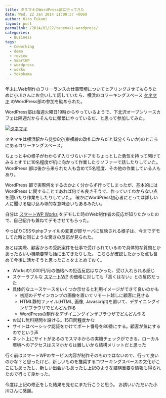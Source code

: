```yaml
---
title: タネマキのWordPress部に行ってきた
date: Wed, 22 Jan 2014 11:00:37 +0000
author: Hiro Fukami
layout: post
permalink: /2014/01/22/tanemaki-wordpress/
categories:
  - Business
tags:
  - Coworking
  - demo
  - review
  - SmartWP
  - wordpress
  - works
  - Yokohama
---
```

年末にWeb制作のフリーランスの仕事環境についてヒアリングさせてもらうために小川さんにお会いして話していたら、横浜のコワーキングスペース [タネマキ][1] のWordPress部の参加を勧められた。

WordPress部は毎週火曜日19時からやっているようで、下北沢オープンソースカフェは隔週だからそんなに頻繁にやっているだ、と思って参加してみた。

[<img src="http://tane-maki.net/system/wp-content/themes/tane-maki2011/images/logo.png?w=830" alt="タネマキ" data-recalc-dims="1" />][1]

タネマキは横浜駅から徒歩8分(東横線の改札口からだと12分くらいか)のところにあるコワーキングスペース。

ちょっと中の様子がわからず入りづらいドアをちょっとした勇気を持って開けてみるとすでに10名程度が机に向かって作業したりソファーで話したりしていた。 WordPress 部は後から来られた人も含めて5名程度、その他の作業している人もあり。

WordPress 部で実際何をするのかよく分からず行ってしまったが、基本的には WordPress に関することであれば何でも良さそうで、作っていてわからない点を聞いたり作業をしたりしていた。 確かにWordPress初心者にとっては詳しい人に聞ける駆け込み寺的な意味合いもあるみたい。

自分は [スマートWP Works][2] をデモした時のWeb制作者の反応が知りたかったので、自己紹介も兼ねてデモさせてもらった。

<!--more-->

やっぱりCSSやphpファイルの変更が即サーバに反映される様子は、今までデモしてた時と同じような驚きの反応が見られた。

あとは実際、顧客からの受託案件を仕事で受けられているので具体的な質問とかあったらいい機能要望も話に出てきたりした。 こちらが確認したかった点も含めて今後に活かそうと思ったことをまとめておく。

*   Worksの1,000円/月の価格への拒否反応はなかった、受け入れられる感じ
*   スケーラブルな [スマートWP][3] の価格に対しても「高くはない」との反応だった
*   具体的なユースケースをいくつか示せると利用イメージができて良いのかも 
    *   初期のデザインカンプの画像を置いてリモート越しに顧客に見せる
    *   HTML静的ファイル(HTML, 画像, Javascript)を置いて、デザイニングインザブラウザでどんどん作る
    *   WordPressの制作をデザイニングインザブラウザでどんどん作る
*   お試し無料期間を設ける。15日間程度かな
*   サイトはベーシック認証をかけてポート番号を80番にする。顧客が気にするのでという声
*   ネット上にサイトがあるのでスマホからの実機チェックができる。ローカル環境へのアクセスはスマホからは難しいから結構メリットだと思った

行く前はスマートWPのサービス内容が制作そのものではないので、行って良いのかな？と思ったけど、新しいものを推奨するコワーキングスペースの文化がここにもあったし、新しい出会いもあったし上記のような結構重要な情報も得られたので行って良かった。

今度は上記の修正をした結果を見せにまた行こうと思う。 お誘いいただいた小川さんに感謝。

 [1]: http://tane-maki.net/
 [2]: http://www.shakesoul.net/smartwp-works
 [3]: http://www.shakesoul.net/smartwp
